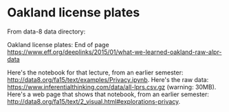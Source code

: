 # Oakland license plates

From data-8 data directory:

Oakland license plates: End of page https://www.eff.org/deeplinks/2015/01/what-we-learned-oakland-raw-alpr-data

Here's the notebook for that lecture, from an earlier semester: http://data8.org/fa15/text/examples/Privacy.ipynb.  Here's the raw data: https://www.inferentialthinking.com/data/all-lprs.csv.gz (warning: 30MB).  Here's a web page that shows that notebook, from an earlier semester: http://data8.org/fa15/text/2_visual.html#explorations-privacy.
